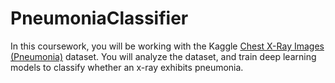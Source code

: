 # PneumoniaClassifier
In this coursework, you will be working with the Kaggle [Chest X-Ray Images (Pneumonia)](https://www.kaggle.com/datasets/paultimothymooney/chest-xray-pneumonia/data) dataset. You will analyze the dataset, and train deep learning models to classify whether an x-ray exhibits pneumonia.

